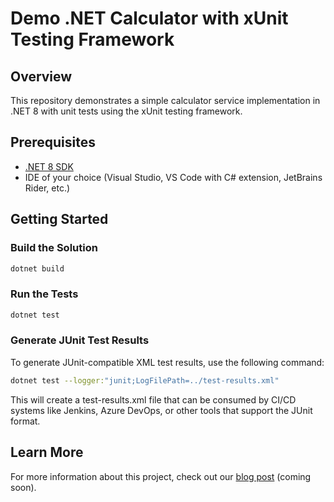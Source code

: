 # Demo .NET Calculator with xUnit Testing Framework

## Overview

This repository demonstrates a simple calculator service implementation in .NET 8 with unit tests using the xUnit testing framework.

## Prerequisites

- [.NET 8 SDK](https://dotnet.microsoft.com/download/dotnet/8.0)
- IDE of your choice (Visual Studio, VS Code with C# extension, JetBrains Rider, etc.)

## Getting Started

### Build the Solution

```bash
dotnet build
```

### Run the Tests

```bash
dotnet test
```

### Generate JUnit Test Results

To generate JUnit-compatible XML test results, use the following command:

```bash
dotnet test --logger:"junit;LogFilePath=../test-results.xml"
```

This will create a test-results.xml file that can be consumed by CI/CD systems like Jenkins, Azure DevOps, or other tools that support the JUnit format.

## Learn More

For more information about this project, check out our [blog post](https://example.com/blog-post) (coming soon).
